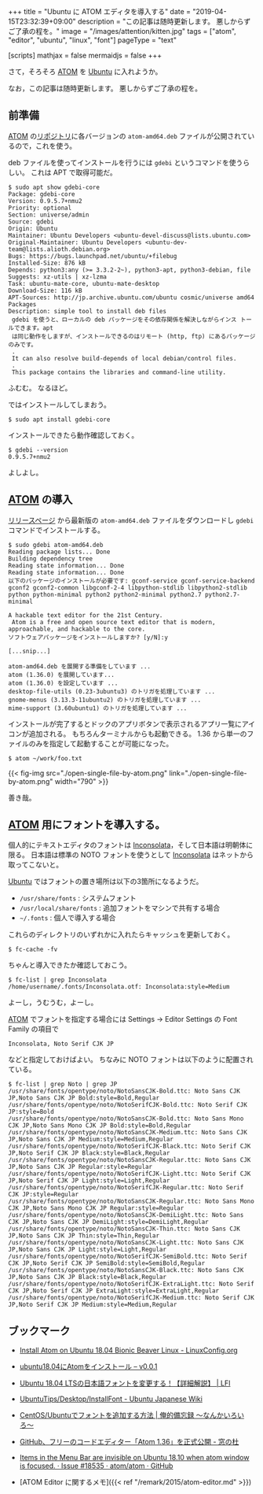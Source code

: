 +++
title = "Ubuntu に ATOM エディタを導入する"
date = "2019-04-15T23:32:39+09:00"
description = "この記事は随時更新します。 悪しからずご了承の程を。"
image = "/images/attention/kitten.jpg"
tags = ["atom", "editor", "ubuntu", "linux", "font"]
pageType = "text"

[scripts]
  mathjax = false
  mermaidjs = false
+++

さて，そろそろ [ATOM] を [Ubuntu] に入れようか。

なお，この記事は随時更新します。
悪しからずご了承の程を。

## 前準備

[ATOM] の[リポジトリ](https://github.com/atom/atom/ "atom/atom: The hackable text editor")に各バージョンの `atom-amd64.deb` ファイルが公開されているので，これを使う。

deb ファイルを使ってインストールを行うには `gdebi` というコマンドを使うらしい。
これは APT で取得可能だ。

```text
$ sudo apt show gdebi-core
Package: gdebi-core
Version: 0.9.5.7+nmu2
Priority: optional
Section: universe/admin
Source: gdebi
Origin: Ubuntu
Maintainer: Ubuntu Developers <ubuntu-devel-discuss@lists.ubuntu.com>
Original-Maintainer: Ubuntu Developers <ubuntu-dev-team@lists.alioth.debian.org>
Bugs: https://bugs.launchpad.net/ubuntu/+filebug
Installed-Size: 876 kB
Depends: python3:any (>= 3.3.2-2~), python3-apt, python3-debian, file
Suggests: xz-utils | xz-lzma
Task: ubuntu-mate-core, ubuntu-mate-desktop
Download-Size: 116 kB
APT-Sources: http://jp.archive.ubuntu.com/ubuntu cosmic/universe amd64 Packages
Description: simple tool to install deb files
 gdebi を使うと、ローカルの deb パッケージをその依存関係を解決しながらインス トールできます。apt
 は同じ動作をしますが、インストールできるのはリモート (http, ftp) にあるパッケージのみです。
 .
 It can also resolve build-depends of local debian/control files.
 .
 This package contains the libraries and command-line utility.
```

ふむむ。
なるほど。

ではインストールしてしまおう。

```text
$ sudo apt install gdebi-core
```

インストールできたら動作確認しておく。

```text
$ gdebi --version
0.9.5.7+nmu2
```

よしよし。

## [ATOM] の導入

[リリースページ](https://github.com/atom/atom/releases "Releases · atom/atom") から最新版の `atom-amd64.deb` ファイルをダウンロードし `gdebi` コマンドでインストールする。

```text
$ sudo gdebi atom-amd64.deb
Reading package lists... Done
Building dependency tree        
Reading state information... Done
Reading state information... Done
以下のパッケージのインストールが必要です: gconf-service gconf-service-backend gconf2 gconf2-common libgconf-2-4 libpython-stdlib libpython2-stdlib python python-minimal python2 python2-minimal python2.7 python2.7-minimal 

A hackable text editor for the 21st Century.
 Atom is a free and open source text editor that is modern, approachable, and hackable to the core.
ソフトウェアパッケージをインストールしますか? [y/N]:y

[...snip...]

atom-amd64.deb を展開する準備をしています ...
atom (1.36.0) を展開しています...
atom (1.36.0) を設定しています ...
desktop-file-utils (0.23-3ubuntu3) のトリガを処理しています ...
gnome-menus (3.13.3-11ubuntu2) のトリガを処理しています ...
mime-support (3.60ubuntu1) のトリガを処理しています ...
```

インストールが完了するとドックのアプリボタンで表示されるアプリ一覧にアイコンが追加される。
もちろんターミナルからも起動できる。
1.36 から単一のファイルのみを指定して起動することが可能になった。

```text
$ atom ~/work/foo.txt 
```

{{< fig-img src="./open-single-file-by-atom.png" link="./open-single-file-by-atom.png" width="790" >}}

善き哉。

## [ATOM] 用にフォントを導入する。

個人的にテキストエディタのフォントは [Inconsolata]，そして日本語は明朝体に限る。
日本語は標準の NOTO フォントを使うとして [Inconsolata] はネットから取ってこないと。

[Ubuntu] ではフォントの置き場所は以下の3箇所になるようだ。

- `/usr/share/fonts` : システムフォント
- `/usr/local/share/fonts` : 追加フォントをマシンで共有する場合
- `~/.fonts` : 個人で導入する場合

これらのディレクトリのいずれかに入れたらキャッシュを更新しておく。

```text
$ fc-cache -fv
```

ちゃんと導入できたか確認しておこう。

```text
$ fc-list | grep Inconsolata
/home/username/.fonts/Inconsolata.otf: Inconsolata:style=Medium
```

よーし，うむうむ，よーし。

[ATOM] でフォントを指定する場合には Settings → Editor Settings の Font Family の項目で

```
Inconsolata, Noto Serif CJK JP
```

などと指定しておけばよい。
ちなみに NOTO フォントは以下のように配置されている。

```text
$ fc-list | grep Noto | grep JP
/usr/share/fonts/opentype/noto/NotoSansCJK-Bold.ttc: Noto Sans CJK JP,Noto Sans CJK JP Bold:style=Bold,Regular
/usr/share/fonts/opentype/noto/NotoSerifCJK-Bold.ttc: Noto Serif CJK JP:style=Bold
/usr/share/fonts/opentype/noto/NotoSansCJK-Bold.ttc: Noto Sans Mono CJK JP,Noto Sans Mono CJK JP Bold:style=Bold,Regular
/usr/share/fonts/opentype/noto/NotoSansCJK-Medium.ttc: Noto Sans CJK JP,Noto Sans CJK JP Medium:style=Medium,Regular
/usr/share/fonts/opentype/noto/NotoSerifCJK-Black.ttc: Noto Serif CJK JP,Noto Serif CJK JP Black:style=Black,Regular
/usr/share/fonts/opentype/noto/NotoSansCJK-Regular.ttc: Noto Sans CJK JP,Noto Sans CJK JP Regular:style=Regular
/usr/share/fonts/opentype/noto/NotoSerifCJK-Light.ttc: Noto Serif CJK JP,Noto Serif CJK JP Light:style=Light,Regular
/usr/share/fonts/opentype/noto/NotoSerifCJK-Regular.ttc: Noto Serif CJK JP:style=Regular
/usr/share/fonts/opentype/noto/NotoSansCJK-Regular.ttc: Noto Sans Mono CJK JP,Noto Sans Mono CJK JP Regular:style=Regular
/usr/share/fonts/opentype/noto/NotoSansCJK-DemiLight.ttc: Noto Sans CJK JP,Noto Sans CJK JP DemiLight:style=DemiLight,Regular
/usr/share/fonts/opentype/noto/NotoSansCJK-Thin.ttc: Noto Sans CJK JP,Noto Sans CJK JP Thin:style=Thin,Regular
/usr/share/fonts/opentype/noto/NotoSansCJK-Light.ttc: Noto Sans CJK JP,Noto Sans CJK JP Light:style=Light,Regular
/usr/share/fonts/opentype/noto/NotoSerifCJK-SemiBold.ttc: Noto Serif CJK JP,Noto Serif CJK JP SemiBold:style=SemiBold,Regular
/usr/share/fonts/opentype/noto/NotoSansCJK-Black.ttc: Noto Sans CJK JP,Noto Sans CJK JP Black:style=Black,Regular
/usr/share/fonts/opentype/noto/NotoSerifCJK-ExtraLight.ttc: Noto Serif CJK JP,Noto Serif CJK JP ExtraLight:style=ExtraLight,Regular
/usr/share/fonts/opentype/noto/NotoSerifCJK-Medium.ttc: Noto Serif CJK JP,Noto Serif CJK JP Medium:style=Medium,Regular
```

## ブックマーク

- [Install Atom on Ubuntu 18.04 Bionic Beaver Linux - LinuxConfig.org](https://linuxconfig.org/install-atom-on-ubuntu-18-04-bionic-beaver-linux)
- [ubuntu18.04にAtomをインストール – v0.0.1](https://www.leo-leo.uno/2018/08/18/392/)
- [Ubuntu 18.04 LTSの日本語フォントを変更する！【詳細解説】 | LFI](https://linuxfan.info/ubuntu-18-04-change-ja-font)
- [UbuntuTips/Desktop/InstallFont - Ubuntu Japanese Wiki](https://wiki.ubuntulinux.jp/UbuntuTips/Desktop/InstallFont)
- [CentOS/Ubuntuでフォントを追加する方法 | 俺的備忘録 〜なんかいろいろ〜](https://orebibou.com/2017/01/centosubuntu%E3%81%A7%E3%83%95%E3%82%A9%E3%83%B3%E3%83%88%E3%82%92%E8%BF%BD%E5%8A%A0%E3%81%99%E3%82%8B%E6%96%B9%E6%B3%95/)
- [GitHub、フリーのコードエディター「Atom 1.36」を正式公開 - 窓の杜](https://forest.watch.impress.co.jp/docs/news/1180090.html)
- [Items in the Menu Bar are invisible on Ubuntu 18.10 when atom window is focused. · Issue #18535 · atom/atom · GitHub](https://github.com/atom/atom/issues/18535)

- [ATOM Editor に関するメモ]({{< ref "/remark/2015/atom-editor.md" >}})

[ATOM]: https://atom.io/
[Ubuntu]: https://www.ubuntu.com/ "The leading operating system for PCs, IoT devices, servers and the cloud | Ubuntu"
[Inconsolata]: https://www.levien.com/type/myfonts/inconsolata.html

